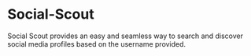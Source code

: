 # Social-Scout
 Social Scout provides an easy and seamless way to search and discover social media profiles based on the username provided.
